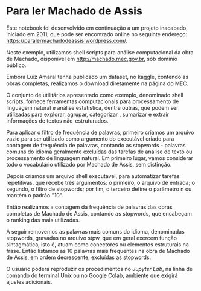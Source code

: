 # Para ler Machado de Assis

Este notebook foi desenvolvido em continuação a um projeto inacabado, iniciado em 2011, que pode ser encontrado online no seguinte endereço: https://paralermachadodeassis.wordpress.com/.

Neste exemplo, utilizamos shell scripts para análise computacional da obra de Machado, disponível em http://machado.mec.gov.br, sob domínio público.

Embora Luiz Amaral tenha publicado um dataset, no kaggle, contendo as obras completas, realizamos o download diretamente na página do MEC.

O conjunto de utilitários apresentado como exemplo, denominado shell scripts, fornece ferramentas computacionais para processamento de linguagem natural e análise estatística, dentre outras, que podem ser utilizadas para explorar, agrupar, categorizar , sumarizar e extrair informações de textos não-estruturados.

Para aplicar o filtro de frequência de palavras, primeiro criamos um arquivo vazio para ser utilizado como argumento do executável criado para contagem de frequência de palavras, contando as stopwords - palavras comuns do idioma geralmente excluídas das tarefas de análise de texto ou processamento de linguagem natural. Em primeiro lugar, vamos considerar todo o vocabulário utilizado por Machado de Assis, sem distinção.

Depois criamos um arquivo shell executável, para automatizar tarefas repetitivas, que recebe três argumentos: o primeiro, o arquivo de entrada; o segundo, o filtro de stopwords; por fim, o terceiro define o parâmetro n ou mantém o padrão "10".

Então realizamos a contagem da frequência de palavras das obras completas de Machado de Assis, contando as stopwords, que encabeçam o ranking das mais utilizadas.

A seguir removemos as palavras mais comuns do idioma, denominadas stopwords, gravadas no arquivo stpw, que em geral exercem função sintagmática, isto é, atuam como conectores ou elementos estruturais na frase. Então listamos as 10 palavras mais frequentes na obra de Machado de Assis, em ordem decrescente, excluídas as stopwords.

O usuário poderá reproduzir os procedimentos no *Jupyter Lab*, na linha de comando do terminal Unix ou no Google Colab, ambiente que exigirá ajustes adicionais.


